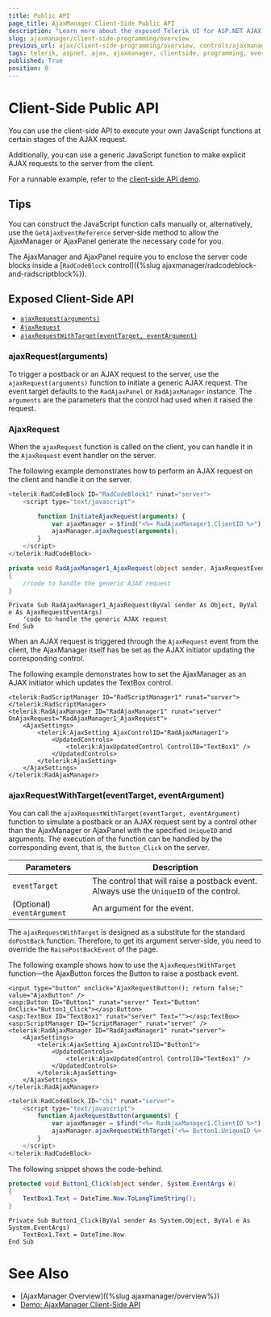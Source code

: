 ```yaml
---
title: Public API
page_title: AjaxManager Client-Side Public API
description: "Learn more about the exposed Telerik UI for ASP.NET AJAX client-side properties."
slug: ajaxmanager/client-side-programming/overview
previous_url: ajax/client-side-programming/overview, controls/ajaxmanager/client-side-programming/overview
tags: telerik, aspnet, ajax, ajaxmanager, clientside, programming, overview
published: True
position: 0
---
```


# Client-Side Public API 

You can use the client-side API to execute your own JavaScript functions at certain stages of the AJAX request. 

Additionally, you can use a generic JavaScript function to make explicit AJAX requests to the server from the client. 

For a runnable example, refer to the [client-side API demo](https://demos.telerik.com/aspnet-ajax/Ajax/Examples/Manager/ClientSideAPI/DefaultCS.aspx).

## Tips 

You can construct the JavaScript function calls manually or, alternatively, use the `GetAjaxEventReference` server-side method to allow the AjaxManager or AjaxPanel generate the necessary code for you.

The AjaxManager and AjaxPanel require you to enclose the server code blocks inside a [`RadCodeBlock` control]({%slug ajaxmanager/radcodeblock-and-radscriptblock%}).

## Exposed Client-Side API

* [`ajaxRequest(arguments)`](#ajaxRequest(arguments))
* [`AjaxRequest`](#ajaxrequest)
* [`ajaxRequestWithTarget(eventTarget, eventArgument)`](#ajaxrequestwithtarget(eventtarget-eventargument))


### ajaxRequest(arguments)

To trigger a postback or an AJAX request to the server, use the `ajaxRequest(arguments)` function to initiate a generic AJAX request. The event target defaults to the `RadAjaxPanel` or `RadAjaxManager` instance. The `arguments` are the parameters that the control had used when it raised the request.

### AjaxRequest

When the `ajaxRequest` function is called on the client, you can handle it in the `AjaxRequest` event handler on the server.

The following example demonstrates how to perform an AJAX request on the client and handle it on the server.

````JavaScript
<telerik:RadCodeBlock ID="RadCodeBlock1" runat="server">
	<script type="text/javascript">

		function InitiateAjaxRequest(arguments) {
			var ajaxManager = $find("<%= RadAjaxManager1.ClientID %>");
			ajaxManager.ajaxRequest(arguments);
		}
	</script>
</telerik:RadCodeBlock>
````
````C#
private void RadAjaxManager1_AjaxRequest(object sender, AjaxRequestEventArgs e)
{
	//code to handle the generic AJAX request
}  
````
````VB
Private Sub RadAjaxManager1_AjaxRequest(ByVal sender As Object, ByVal e As AjaxRequestEventArgs)
	'code to handle the generic AJAX request
End Sub
````


When an AJAX request is triggered through the `AjaxRequest` event from the client, the AjaxManager itself has be set as the AJAX initiator updating the corresponding control.

The following example demonstrates how to set the AjaxManager as an AJAX initiator which updates the TextBox control.

````ASP.NET
<telerik:RadScriptManager ID="RadScriptManager1" runat="server">
</telerik:RadScriptManager>
<telerik:RadAjaxManager ID="RadAjaxManager1" runat="server" OnAjaxRequest="RadAjaxManager1_AjaxRequest">
	<AjaxSettings>
		<telerik:AjaxSetting AjaxControlID="RadAjaxManager1">
			<UpdatedControls>
				<telerik:AjaxUpdatedControl ControlID="TextBox1" />
			</UpdatedControls>
		</telerik:AjaxSetting>
	</AjaxSettings>
</telerik:RadAjaxManager>
````


### ajaxRequestWithTarget(eventTarget, eventArgument)

You can call the `ajaxRequestWithTarget(eventTarget, eventArgument)` function to simulate a postback or an AJAX request sent by a control other than the AjaxManager or AjaxPanel with the specified `UniqueID` and arguments. The execution of the function can be handled by the corresponding event, that is, the `Button_Click` on the server.


| Parameters | Description |
| ------ | ------ |
| `eventTarget` |The control that will raise a postback event. Always use the `UniqueID` of the control.|
| (Optional) `eventArgument` |An argument for the event.|

The `ajaxRequestWithTarget` is designed as a substitute for the standard `doPostBack` function. Therefore, to get its argument server-side, you need to override the `RaisePostBackEvent` of the page.

The following example shows how to use the `AjaxRequestWithTarget` function&mdash;the AjaxButton forces the Button to raise a postback event. 

````ASP.NET
<input type="button" onclick="AjaxRequestButton(); return false;" value="AjaxButton" />
<asp:Button ID="Button1" runat="server" Text="Button" OnClick="Button1_Click"></asp:Button>
<asp:TextBox ID="TextBox1" runat="server" Text=""></asp:TextBox>
<asp:ScriptManager ID="ScriptManager" runat="server" />
<telerik:RadAjaxManager ID="RadAjaxManager1" runat="server">
	<AjaxSettings>
		<telerik:AjaxSetting AjaxControlID="Button1">
			<UpdatedControls>
				<telerik:AjaxUpdatedControl ControlID="TextBox1" />
			</UpdatedControls>
		</telerik:AjaxSetting>
	</AjaxSettings>
</telerik:RadAjaxManager>
````
````JavaScript
<telerik:RadCodeBlock ID="cb1" runat="server">
	<script type="text/javascript">
		function AjaxRequestButton(arguments) {
			var ajaxManager = $find("<%= RadAjaxManager1.ClientID %>");
			ajaxManager.ajaxRequestWithTarget('<%= Button1.UniqueID %>', '');
		}
	</script>
</telerik:RadCodeBlock>
````

The following snippet shows the code-behind.

````C#
protected void Button1_Click(object sender, System.EventArgs e)
{
	TextBox1.Text = DateTime.Now.ToLongTimeString();
}
````
````VB
Private Sub Button1_Click(ByVal sender As System.Object, ByVal e As System.EventArgs)
	TextBox1.Text = DateTime.Now
End Sub
````


# See Also

* [AjaxManager Overview]({%slug ajaxmanager/overview%})
* [Demo: AjaxManager Client-Side API](https://demos.telerik.com/aspnet-ajax/ajax/examples/manager/clientsideapi/defaultcs.aspx)
